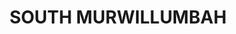 ---
lastmod: '2025-04-06T06:05:20+00:00'
latitude: -28.33713735
layout: suburb
longitude: 153.4165936
postcode: '2484'
state: NSW
title: SOUTH MURWILLUMBAH
url: /nsw/south-murwillumbah/
---